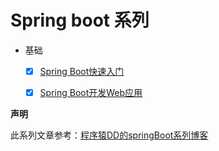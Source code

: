 # Spring boot 系列

* 基础
    + [x] [Spring Boot快速入门](Doc/01.quick-start.md)
    + [x] [Spring Boot开发Web应用](Doc/02.simple-web.md)


**声明**

此系列文章参考：[程序猿DD的springBoot系列博客](http://blog.didispace.com/springbootweb/)
